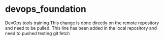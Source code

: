 # devops_foundation
DevOps tools training
This change is done directly on the remote repository and need to be pulled.
This line has been added in the local repository and need to pushed
testing git fetch
